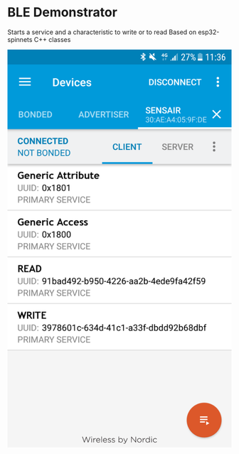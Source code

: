 # BLE Demonstrator

Starts a service and a characteristic to write or to read
Based on esp32-spinnets C++ classes

![Server representation on NRF Connect](nrf_connect.png)